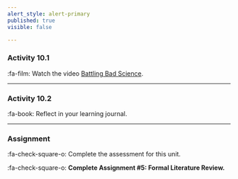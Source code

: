 ```yaml
---
alert_style: alert-primary
published: true
visible: false

---
```


### Activity 10.1

:fa-film: Watch the video [Battling Bad Science](https://www.ted.com/talks/ben_goldacre_battling_bad_science).

---

###  Activity 10.2

:fa-book: Reflect in your learning journal.

---

### Assignment

:fa-check-square-o: Complete the assessment for this unit.

:fa-check-square-o: **Complete Assignment #5: Formal Literature Review.**
